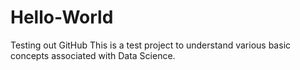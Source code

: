 # Hello-World
Testing out GitHub
This is a test project to understand various basic concepts associated with Data Science.
